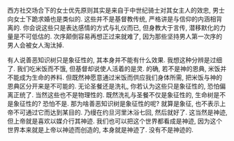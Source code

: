 西方社交场合下的女士优先原则其实是来自于中世纪骑士对其女主人的效忠, 男士向女士下跪求婚也是类似的. 这些并不是基督教传统, 严格讲是与信仰的内涵相背离的. 你会说这些只是表达感情的方式与礼仪而已, 但身教大于言传, 潜移默化的力量是不可低估的. 次序颠倒容易再想正过来就难了, 因为那些坚持男人第一次序的男人会被女人淘汰掉. 

有人说善恶知识树只是象征性的, 其本身并不能有什么效果. 我想这种分辨是过细了. 我们吃米饭而不饿, 但基督却说使人活着的是灵. 的确, 若不是神的恩典, 米饭并不能成为生命的养料. 但既然神愿意通过米饭而供应我们身体所需, 把米饭与神的恩典区分开来是不可能的. 无论圣餐还是洗礼, 你若认为这些只是象征性的, 恐怕偏离正统了. 当然这些也不是物理性的. 既然洗礼与圣餐不仅是象征性的, 生命树是不是象征性的? 恐怕不是. 那为啥善恶知识树是象征性的呢? 就算是象征, 也不表示上帝不可通过它而达到某目的. 乃缦在约旦河里沐浴七回, 然后就好了. 这当然是神迹, 但上帝就是喜欢以媒介行其神迹. 我们也可以把这个世界都看成是神迹, 因为这个世界本来就是上帝以神迹而创造的, 本身就是神迹了. 没有不是神迹的.